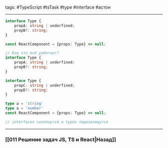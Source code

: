 tags: #TypeScript #tsTask #type #interface #астон 
___

```ts
interface Type {
	propA: string | underfined;
	propB?: string;
}

const ReactComponent = {props: Type} => null;
```

```ts
// Как это всё работает?
interface Type {
	propA: string | underfined;
	propB?: string;
}

interface Type {
	propC: string | underfined;
	propD?: string;
}

type a = 'string'
type a = 'number'
const ReactComponent = {props: Type} => null;

// interfaces схлопнутся а types перезапишутся
```


___
### [[011 Решение задач JS, TS и React|Назад]]